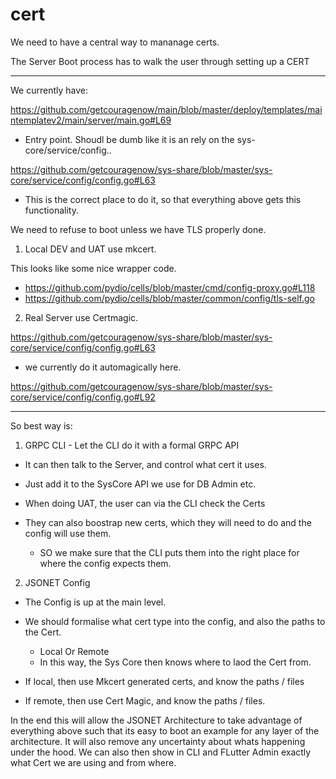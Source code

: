 # cert

We need to have a central way to mananage certs.

The Server Boot process has to walk the user through setting up a CERT

---

We currently have:

https://github.com/getcouragenow/main/blob/master/deploy/templates/maintemplatev2/main/server/main.go#L69
- Entry point. Shoudl be dumb like it is an rely on the sys-core/service/config..

https://github.com/getcouragenow/sys-share/blob/master/sys-core/service/config/config.go#L63
- This is the correct place to do it, so that everything above gets this functionality.

We need to refuse to boot unless we have TLS properly done.

1. Local DEV and UAT use mkcert.

This looks like some nice wrapper code.

- https://github.com/pydio/cells/blob/master/cmd/config-proxy.go#L118
- https://github.com/pydio/cells/blob/master/common/config/tls-self.go


2. Real Server use Certmagic.

https://github.com/getcouragenow/sys-share/blob/master/sys-core/service/config/config.go#L63

- we currently do it automagically here.

https://github.com/getcouragenow/sys-share/blob/master/sys-core/service/config/config.go#L92

---


So best way is:

1. GRPC CLI - Let the CLI do it with a formal GRPC API

- It can then talk to the Server, and control what cert it uses.

- Just add it to the SysCore API we use for DB Admin etc.

- When doing UAT, the user can via the CLI check the Certs
- They can also boostrap new certs, which they will need to do and the config will use them.
	- SO we make sure that the CLI puts them into the right place for where the config expects them.

2. JSONET Config

- The Config is up at the main level.

- We should formalise what cert type into the config, and also the paths to the Cert.
	- Local Or Remote
	- In this way, the Sys Core then knows where to laod the Cert from.

- If local, then use Mkcert generated certs, and know the paths / files

- If remote, then use Cert Magic, and know the paths / files.




In the end this will allow the JSONET Architecture to take advantage of everything above such that its easy to boot an example for any layer of the architecture.
It will also remove any uncertainty about whats happening under the hood.
We can also then show in CLI and FLutter Admin exactly what Cert we are using and from where.